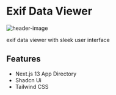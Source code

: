 # Exif Data Viewer

![header-image](https://repository-images.githubusercontent.com/699297039/5acd85f6-0375-4b85-878b-e3ca7b95580f)

exif data viewer with sleek user interface

## Features

- Next.js 13 App Directory
- Shadcn Ui
- Tailwind CSS
